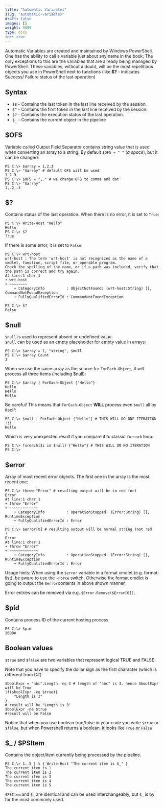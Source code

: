 ```yaml
---
title: "Automatic Variables"
slug: "automatic-variables"
draft: false
images: []
weight: 9899
type: docs
toc: true
---
```


Automatic Variables are created and maintained by Windows PowerShell. One has the ability to call a variable just about any name in the book; The only exceptions to this are the variables that are already being managed by PowerShell. These variables, without a doubt, will be the most repetitious objects you use in PowerShell next to functions (like **$?** - indicates Success/ Failure status of the last operation)

## Syntax
 - `$$` - Contains the last token in the last line received by the session.
 - `$^` - Contains the first token in the last line received by the session.
 - `$?` - Contains the execution status of the last operation.
 - `$_` - Contains the current object in the pipeline

## $OFS
Variable called Output Field Separator contains string value that is used when converting an array to a string. By default `$OFS = " "` (*a space*), but it can be changed:

    PS C:\> $array = 1,2,3
    PS C:\> "$array" # default OFS will be used
    1 2 3
    PS C:\> $OFS = ",." # we change OFS to comma and dot
    PS C:\> "$array"
    1,.2,.3

    

## $?
Contains status of the last operation. When there is no error, it is set to `True`:

    PS C:\> Write-Host "Hello"
    Hello
    PS C:\> $?
    True

If there is some error, it is set to `False`:
    
    PS C:\> wrt-host
    wrt-host : The term 'wrt-host' is not recognized as the name of a cmdlet, function, script file, or operable program.
    Check the spelling of the name, or if a path was included, verify that the path is correct and try again.
    At line:1 char:1
    + wrt-host
    + ~~~~~~~~
        + CategoryInfo          : ObjectNotFound: (wrt-host:String) [], CommandNotFoundException
        + FullyQualifiedErrorId : CommandNotFoundException
    
    PS C:\> $?
    False

## $null
`$null` is used to represent absent or undefined value.  
`$null` can be used as an empty placeholder for empty value in arrays:

    PS C:\> $array = 1, "string", $null
    PS C:\> $array.Count
    3

When we use the same array as the source for `ForEach-Object`, it will process all three items (including $null):

    PS C:\> $array | ForEach-Object {"Hello"}
    Hello
    Hello
    Hello

Be careful! This means that `ForEach-Object` **WILL** process even `$null` all by itself:

    PS C:\> $null | ForEach-Object {"Hello"} # THIS WILL DO ONE ITERATION !!!
    Hello

Which is very unexpected result if you compare it to classic `foreach` loop:
    
    PS C:\> foreach($i in $null) {"Hello"} # THIS WILL DO NO ITERATION
    PS C:\>


## $error
Array of most recent error objects. The first one in the array is the most recent one:

    PS C:\> throw "Error" # resulting output will be in red font
    Error
    At line:1 char:1
    + throw "Error"
    + ~~~~~~~~~~~~~
        + CategoryInfo          : OperationStopped: (Error:String) [], RuntimeException
        + FullyQualifiedErrorId : Error

    PS C:\> $error[0] # resulting output will be normal string (not red    )
    Error
    At line:1 char:1
    + throw "Error"
    + ~~~~~~~~~~~~~
        + CategoryInfo          : OperationStopped: (Error:String) [], RuntimeException
        + FullyQualifiedErrorId : Error


Usage hints: When using the `$error` variable in a format cmdlet (e.g. format-list), be aware to use the `-Force` switch. Otherwise the format cmdlet is going to output the `$error`contents in above shown manner.

Error entries can be removed via e.g. `$Error.Remove($Error[0])`. 


## $pid
Contains process ID of the current hosting process.

    PS C:\> $pid
    26080

## Boolean values
`$true` and `$false` are two variables that represent logical TRUE and FALSE.

Note that you have to specify the dollar sign as the first character (which is different from C#).

    $boolExpr = "abc".Length -eq 3 # length of "abc" is 3, hence $boolExpr will be True
    if($boolExpr -eq $true){
        "Length is 3"
    }
    # result will be "Length is 3" 
    $boolExpr -ne $true
    #result will be False

Notice that when you use boolean true/false in your code you write `$true` or `$false`, but when Powershell returns a boolean, it looks like `True` or `False`

## $_ / $PSItem
Contains the object/item currently being processed by the pipeline.
    
    PS C:\> 1..5 | % { Write-Host "The current item is $_" }
    The current item is 1
    The current item is 2
    The current item is 3
    The current item is 4
    The current item is 5

`$PSItem` and `$_` are identical and can be used interchangeably, but `$_` is by far the most commonly used.

